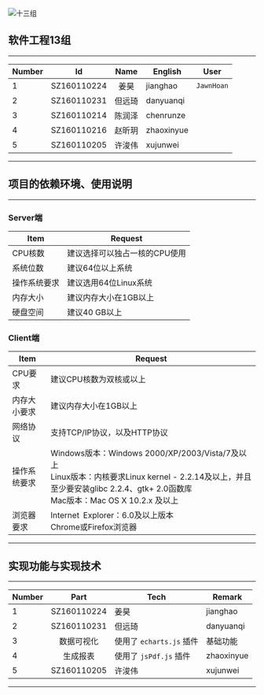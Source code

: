 ![十三组](https://timgsa.baidu.com/timg?image&quality=80&size=b9999_10000&sec=1540476601004&di=1836db18b117c2fada5324c06d62d2de&imgtype=0&src=http%3A%2F%2Fp8.qhimg.com%2Fdmsmty%2F350_200_%2Ft01b59f3c80d947c82d.jpg)  

## 软件工程13组
- - -
|Number| Id | Name | English | User | 
| - | - | :-: | - | - |
| 1 | SZ160110224 | 姜昊 | jianghao | `JawnHoan` | 
| 2 | SZ160110231 | 但远琦 | danyuanqi | 
| 3 | SZ160110214 | 陈润泽 | chenrunze |
| 4 | SZ160110216 | 赵昕玥 | zhaoxinyue | 
| 5 | SZ160110205 | 许浚伟 | xujunwei |
- - -

## 项目的依赖环境、使用说明
- - -
### Server端

|Item| Request |
| - | - |
| CPU核数 | 建议选择可以独占一核的CPU使用 |
| 系统位数 | 建议64位以上系统 |
| 操作系统要求 | 建议选用64位Linux系统 |
| 内存大小 | 建议内存大小在1GB以上 |
| 硬盘空间 | 建议40 GB以上 |

### Client端

|Item| Request |
| - | - |
| CPU要求 | 建议CPU核数为双核或以上 |
| 内存大小要求 | 建议内存大小在1GB以上 |
| 网络协议 | 支持TCP/IP协议，以及HTTP协议 |
| 操作系统要求 | Windows版本：Windows 2000/XP/2003/Vista/7及以上 </br> Linux版本：内核要求Linux kernel - 2.2.14及以上，并且至少要安装glibc 2.2.4、gtk+ 2.0函数库 </br> Mac版本：Mac OS X 10.2.x 及以上
| 浏览器要求 | Internet Explorer：6.0及以上版本 </br> Chrome或Firefox浏览器 |
- - -

## 实现功能与实现技术
- - -
|Number| Part | Tech | Remark |
| - | :-: | - | - |
| 1 | SZ160110224 | 姜昊 | jianghao | `JawnHoan` | 
| 2 | SZ160110231 | 但远琦 | danyuanqi | 
| 3 | 数据可视化 | 使用了 `echarts.js` 插件 | 基础功能
| 4 | 生成报表 | 使用了 `jsPdf.js` 插件 | zhaoxinyue | 基础功能
| 5 | SZ160110205 | 许浚伟 | xujunwei |
- - -
